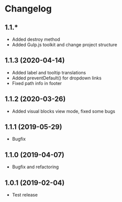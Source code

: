 Changelog
=========
 
## 1.1.*
 * Added destroy method
 * Added Gulp.js toolkit and change project structure
 
## 1.1.3 (2020-04-14)
 * Added label and tooltip translations
 * Added preventDefault() for dropdown links
 * Fixed path info in footer
 
## 1.1.2 (2020-03-26)
 * Added visual blocks view mode, fixed some bugs
 
## 1.1.1 (2019-05-29)
 * Bugfix
 
## 1.1.0 (2019-04-07)
 * Bugfix and refactoring
 
## 1.0.1 (2019-02-04)
 * Test release